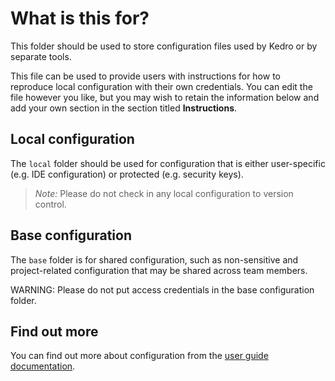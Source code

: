 # What is this for?

This folder should be used to store configuration files used by Kedro or by
separate tools.

This file can be used to provide users with instructions for how to reproduce
local configuration with their own credentials. You can edit the file however
you like, but you may wish to retain the information below and add your own
section in the section titled **Instructions**.

## Local configuration

The `local` folder should be used for configuration that is either user-specific
(e.g. IDE configuration) or protected (e.g. security keys).

> _Note:_ Please do not check in any local configuration to version control.

## Base configuration

The `base` folder is for shared configuration, such as non-sensitive and
project-related configuration that may be shared across team members.

WARNING: Please do not put access credentials in the base configuration folder.

## Find out more

You can find out more about configuration from the
[user guide documentation](https://docs.kedro.org/en/stable/configuration/configuration_basics.html).
